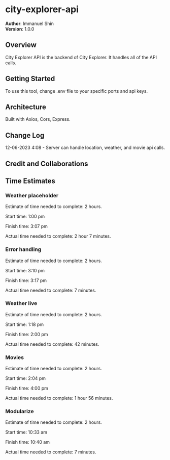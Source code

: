 # city-explorer-api

**Author**: Immanuel Shin  
**Version**: 1.0.0

## Overview
<!-- Provide a high level overview of what this application is and why you are building it, beyond the fact that it's an assignment for this class. (i.e. What's your problem domain?) -->
City Explorer API is the backend of City Explorer. It handles all of the API calls.

## Getting Started
<!-- What are the steps that a user must take in order to build this app on their own machine and get it running? -->
To use this tool, change .env file to your specific ports and api keys.

## Architecture
<!-- Provide a detailed description of the application design. What technologies (languages, libraries, etc) you're using, and any other relevant design information. -->
Built with Axios, Cors, Express.

## Change Log
<!-- Use this area to document the iterative changes made to your application as each feature is successfully implemented. Use time stamps. Here's an example:

01-01-2001 4:59pm - Application now has a fully-functional express server, with a GET route for the location resource. -->
12-06-2023 4:08 - Server can handle location, weather, and movie api calls.

## Credit and Collaborations
<!-- Give credit (and a link) to other people or resources that helped you build this application. -->

## Time Estimates

### Weather placeholder

Estimate of time needed to complete: 2 hours.

Start time: 1:00 pm

Finish time: 3:07 pm

Actual time needed to complete: 2 hour 7 minutes.

### Error handling

Estimate of time needed to complete: 2 hours.

Start time: 3:10 pm

Finish time: 3:17 pm

Actual time needed to complete: 7 minutes.

### Weather live

Estimate of time needed to complete: 2 hours.

Start time: 1:18 pm

Finish time: 2:00 pm

Actual time needed to complete: 42 minutes.

### Movies

Estimate of time needed to complete: 2 hours.

Start time: 2:04 pm

Finish time: 4:00 pm

Actual time needed to complete: 1 hour 56 minutes.

### Modularize

Estimate of time needed to complete: 2 hours.

Start time: 10:33 am

Finish time: 10:40 am

Actual time needed to complete: 7 minutes.
